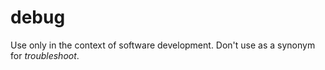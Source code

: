 # debug

Use only in the context of software development. Don't use as a synonym for *troubleshoot*.
